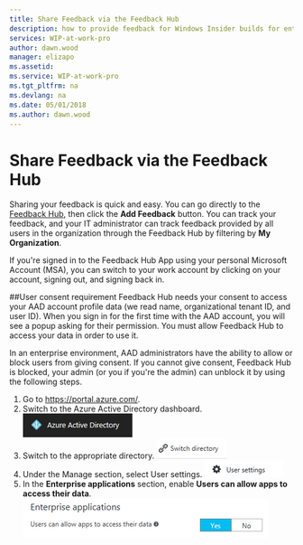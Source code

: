 ```yaml
---
title: Share Feedback via the Feedback Hub
description: how to provide feedback for Windows Insider builds for enterprise client devices.
services: WIP-at-work-pro
author: dawn.wood
manager: elizapo
ms.assetid: 
ms.service: WIP-at-work-pro
ms.tgt_pltfrm: na
ms.devlang: na
ms.date: 05/01/2018
ms.author: dawn.wood
---
```


# Share Feedback via the Feedback Hub

Sharing your feedback is quick and easy. You can go directly to the [Feedback Hub](feedback-hub:///), then click the <b>Add Feedback</b> button. You can track your feedback, and your IT administrator can track feedback provided by all users in the organization through the Feedback Hub by filtering by <b>My Organization</b>. 

If you're signed in to the Feedback Hub App using your personal Microsoft Account (MSA), you can switch to your work account by clicking on your account, signing out, and signing back in.

##User consent requirement
Feedback Hub needs your consent to access your AAD account profile data (we read name, organizational tenant ID, and user ID). When you sign in for the first time with the AAD account, you will see a popup asking for their permission. You must allow Feedback Hub to access your data in order to use it. 

In an enterprise environment, AAD administrators have the ability to allow or block users from giving consent. If you cannot give consent, Feedback Hub is blocked, your admin (or you if you're the admin) can unblock it by using the following steps.

1. Go to https://portal.azure.com/.
2. Switch to the Azure Active Directory dashboard. ![alt text](images/waas-wipfb-aad-newaad.png "Active Directory button")
3. Switch to the appropriate directory. ![alt text](images/waas-wipfb-aad-newdirectorybutton.png "Switch directory button")
4. Under the Manage section, select User settings. ![alt text](images/waas-wipfb-aad-newusersettings.png "User settings")
5. In the <b>Enterprise applications</b> section, enable <b>Users can allow apps to access their data</b>. ![alt text](images/waas-wipfb-aad-newenable.png "allow data access")

